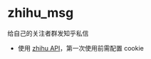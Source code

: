 # zhihu_msg

给自己的关注者群发知乎私信

* 使用 [zhihu API](https://github.com/syaning/zhihuapi-py)，第一次使用前需配置 cookie